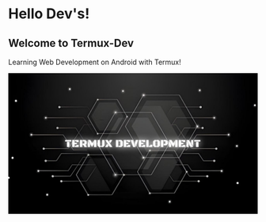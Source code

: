 <h1>Hello Dev's!</h1>
<h2>Welcome to Termux-Dev</h2>
<p>Learning Web Development on Android with Termux!</p>
<img src="https://github.com/TermuxDev/TermuxDev/blob/main/banner.jpg" />

